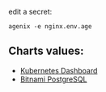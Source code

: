 edit a secret:

```
agenix -e nginx.env.age
```

## Charts values:

* [Kubernetes Dashboard](https://artifacthub.io/packages/helm/k8s-dashboard/kubernetes-dashboard)
* [Bitnami PostgreSQL](https://artifacthub.io/packages/helm/bitnami/postgresql)
